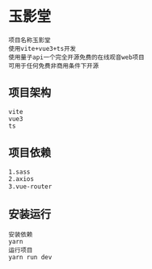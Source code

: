 # 玉影堂

```text
项目名称玉影堂 
使用vite+vue3+ts开发 
使用量子api一个完全开源免费的在线观音web项目 
可用于任何免费非商用条件下开源
```


## 项目架构

```text
vite
vue3
ts
```


## 项目依赖

```handlebars
1.sass
2.axios
3.vue-router
```

## 安装运行
```batch
安装依赖 
yarn
运行项目
yarn run dev
```